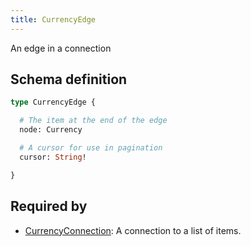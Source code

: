 ```yaml
---
title: CurrencyEdge
---
```


An edge in a connection

## Schema definition
```graphql
type CurrencyEdge {

  # The item at the end of the edge
  node: Currency 

  # A cursor for use in pagination
  cursor: String! 

}
```

## Required by
* [CurrencyConnection](graphql/schema/currencyconnection.md): A connection to a list of items.
